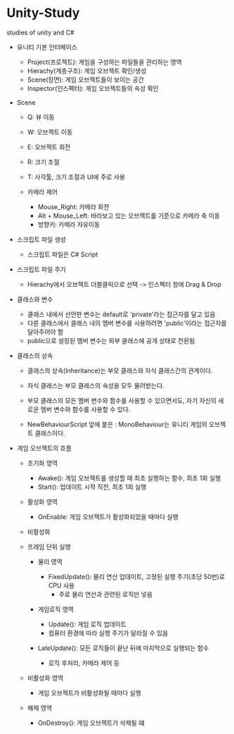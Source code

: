 # Unity-Study

studies of unity and C#

- 유니티 기본 인터페이스

  - Project(프로젝트): 게임을 구성하는 파일들을 관리하는 영역
  - Hierachy(계층구조): 게임 오브젝트 확인/생성
  - Scene(장면): 게임 오브젝트들이 보이는 공간
  - Inspector(인스펙터): 게임 오브젝트들의 속성 확인

- Scene

  - Q: 뷰 이동
  - W: 오브젝트 이동
  - E: 오브젝트 회전
  - R: 크기 조절
  - T: 사각툴, 크기 조절과 UI에 주로 사용

  - 카메라 제어
    - Mouse_Right: 카메라 회전
    - Alt + Mouse_Left: 바라보고 있는 오브젝트를 기준으로 카메라 축 이동
    - 방향키: 카메라 자유이동

- 스크립트 파일 생성

  - 스크립트 파일은 C# Script

- 스크립트 파일 주기

  - Hierachy에서 오브젝트 더블클릭으로 선택 -> 인스펙터 창에 Drag & Drop

- 클래스와 변수

  - 클래스 내에서 선언한 변수는 default로 'private'라는 접근자를 달고 있음
  - 다른 클래스에서 클래스 내의 멤버 변수를 사용하려면 'public'이라는 접근자를 달아주어야 함
  - public으로 설정된 멤버 변수는 외부 클래스에 공개 상태로 전환됨

- 클래스의 상속

  - 클래스의 상속(Inheritance)는 부모 클래스와 자식 클래스간의 관계이다.
  - 자식 클래스는 부모 클래스의 속성을 모두 물려받는다.
  - 부모 클래스의 모든 멤버 변수와 함수를 사용할 수 있으면서도, 자기 자신의 새로운 멤버 변수와 함수를 사용할 수 있다.

  - NewBehaviourScript 앞에 붙은 : MonoBehaviour는 유니티 게임의 오브젝트 클래스이다.

- 게임 오브젝트의 흐름

  - 초기화 영역

    - Awake(): 게임 오브젝트를 생성할 때 최초 실행하는 함수, 최초 1회 실행
    - Start(): 업데이트 시작 직전, 최초 1회 실행

  - 활성화 영역
    - OnEnable: 게임 오브젝트가 활성화되었을 때마다 실행
  - 비활성화
  - 프레임 단위 실행

    - 물리 영역

      - FixedUpdate(): 물리 연산 업데이트, 고정된 실행 주기(초당 50번)로 CPU 사용
        - 주로 물리 연산과 관련된 로직만 넣음

    - 게임로직 영역

      - Update(): 게임 로직 업데이트
      - 컴퓨터 환경에 따라 실행 주기가 달라질 수 있음

    - LateUpdate(): 모든 로직들이 끝난 뒤에 마지막으로 실행되는 함수
      - 로직 후처리, 카메라 제어 등

  - 비활성화 영역

    - 게임 오브젝트가 비활성화될 때마다 실행

  - 해체 영역
    - OnDestroy(): 게임 오브젝트가 삭제될 떄
